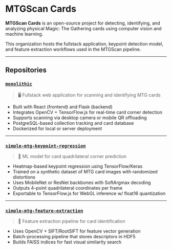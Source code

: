 # MTGScan Cards

**MTGScan Cards** is an open-source project for detecting, identifying, and analyzing physical Magic: The Gathering cards using computer vision and machine learning.

This organization hosts the fullstack application, keypoint detection model, and feature extraction workflows used in the MTGScan pipeline.

---

## Repositories

### [`monolithic`](https://github.com/mtgscan-cards/monolithic)
> 🖥️ Fullstack web application for scanning and identifying MTG cards

- Built with React (frontend) and Flask (backend)
- Integrates OpenCV + TensorFlow.js for real-time card corner detection
- Supports scanning via desktop camera or mobile QR offloading
- PostgreSQL-based collection tracking and card database
- Dockerized for local or server deployment

---

### [`simple-mtg-keypoint-regression`](https://github.com/mtgscan-cards/simple-mtg-keypoint-regression)
> 📐 ML model for card quadrilateral corner prediction

- Heatmap-based keypoint regression using TensorFlow/Keras
- Trained on a synthetic dataset of MTG card images with randomized distortions
- Uses MobileNet or ResNet backbones with SoftArgmax decoding
- Outputs 4-point quadrilateral coordinates per frame
- Exportable to TensorFlow.js for WebGL inference w/ float16 quantization

---

### [`simple-mtg-feature-extraction`](https://github.com/mtgscan-cards/simple-mtg-feature-extraction/tree/production)
> 🧠 Feature extraction pipeline for card identification

- Uses OpenCV + SIFT/RootSIFT for feature vector generation
- Batch-processing pipeline that stores descriptors in HDF5
- Builds FAISS indices for fast visual similarity search
